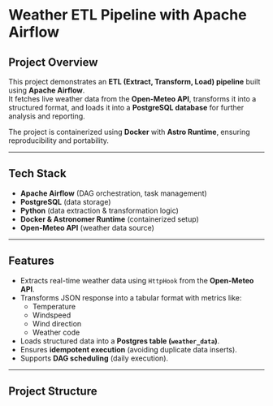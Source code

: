 # Weather ETL Pipeline with Apache Airflow 

##  Project Overview
This project demonstrates an **ETL (Extract, Transform, Load) pipeline** built using **Apache Airflow**.  
It fetches live weather data from the **Open-Meteo API**, transforms it into a structured format, and loads it into a **PostgreSQL database** for further analysis and reporting.  

The project is containerized using **Docker** with **Astro Runtime**, ensuring reproducibility and portability.

---

##  Tech Stack
- **Apache Airflow** (DAG orchestration, task management)  
- **PostgreSQL** (data storage)  
- **Python** (data extraction & transformation logic)  
- **Docker & Astronomer Runtime** (containerized setup)  
- **Open-Meteo API** (weather data source)  

---

##  Features
- Extracts real-time weather data using `HttpHook` from the **Open-Meteo API**.  
- Transforms JSON response into a tabular format with metrics like:
  - Temperature 
  - Windspeed 
  - Wind direction 
  - Weather code 
- Loads structured data into a **Postgres table (`weather_data`)**.  
- Ensures **idempotent execution** (avoiding duplicate data inserts).  
- Supports **DAG scheduling** (daily execution).  

---

## Project Structure